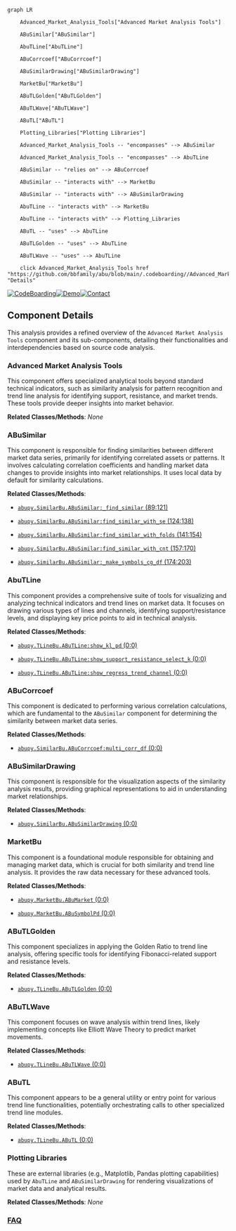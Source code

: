 ```mermaid

graph LR

    Advanced_Market_Analysis_Tools["Advanced Market Analysis Tools"]

    ABuSimilar["ABuSimilar"]

    AbuTLine["AbuTLine"]

    ABuCorrcoef["ABuCorrcoef"]

    ABuSimilarDrawing["ABuSimilarDrawing"]

    MarketBu["MarketBu"]

    ABuTLGolden["ABuTLGolden"]

    ABuTLWave["ABuTLWave"]

    ABuTL["ABuTL"]

    Plotting_Libraries["Plotting Libraries"]

    Advanced_Market_Analysis_Tools -- "encompasses" --> ABuSimilar

    Advanced_Market_Analysis_Tools -- "encompasses" --> AbuTLine

    ABuSimilar -- "relies on" --> ABuCorrcoef

    ABuSimilar -- "interacts with" --> MarketBu

    ABuSimilar -- "interacts with" --> ABuSimilarDrawing

    AbuTLine -- "interacts with" --> MarketBu

    AbuTLine -- "interacts with" --> Plotting_Libraries

    ABuTL -- "uses" --> AbuTLine

    ABuTLGolden -- "uses" --> AbuTLine

    ABuTLWave -- "uses" --> AbuTLine

    click Advanced_Market_Analysis_Tools href "https://github.com/bbfamily/abu/blob/main/.codeboarding//Advanced_Market_Analysis_Tools.md" "Details"

```

[![CodeBoarding](https://img.shields.io/badge/Generated%20by-CodeBoarding-9cf?style=flat-square)](https://github.com/CodeBoarding/GeneratedOnBoardings)[![Demo](https://img.shields.io/badge/Try%20our-Demo-blue?style=flat-square)](https://www.codeboarding.org/demo)[![Contact](https://img.shields.io/badge/Contact%20us%20-%20contact@codeboarding.org-lightgrey?style=flat-square)](mailto:contact@codeboarding.org)



## Component Details



This analysis provides a refined overview of the `Advanced Market Analysis Tools` component and its sub-components, detailing their functionalities and interdependencies based on source code analysis.



### Advanced Market Analysis Tools

This component offers specialized analytical tools beyond standard technical indicators, such as similarity analysis for pattern recognition and trend line analysis for identifying support, resistance, and market trends. These tools provide deeper insights into market behavior.





**Related Classes/Methods**: _None_



### ABuSimilar

This component is responsible for finding similarities between different market data series, primarily for identifying correlated assets or patterns. It involves calculating correlation coefficients and handling market data changes to provide insights into market relationships. It uses local data by default for similarity calculations.





**Related Classes/Methods**:



- <a href="https://github.com/bbfamily/abu/blob/master/abupy/SimilarBu/ABuSimilar.py#L89-L121" target="_blank" rel="noopener noreferrer">`abupy.SimilarBu.ABuSimilar:_find_similar` (89:121)</a>

- <a href="https://github.com/bbfamily/abu/blob/master/abupy/SimilarBu/ABuSimilar.py#L124-L138" target="_blank" rel="noopener noreferrer">`abupy.SimilarBu.ABuSimilar:find_similar_with_se` (124:138)</a>

- <a href="https://github.com/bbfamily/abu/blob/master/abupy/SimilarBu/ABuSimilar.py#L141-L154" target="_blank" rel="noopener noreferrer">`abupy.SimilarBu.ABuSimilar:find_similar_with_folds` (141:154)</a>

- <a href="https://github.com/bbfamily/abu/blob/master/abupy/SimilarBu/ABuSimilar.py#L157-L170" target="_blank" rel="noopener noreferrer">`abupy.SimilarBu.ABuSimilar:find_similar_with_cnt` (157:170)</a>

- <a href="https://github.com/bbfamily/abu/blob/master/abupy/SimilarBu/ABuSimilar.py#L174-L203" target="_blank" rel="noopener noreferrer">`abupy.SimilarBu.ABuSimilar:_make_symbols_cg_df` (174:203)</a>





### AbuTLine

This component provides a comprehensive suite of tools for visualizing and analyzing technical indicators and trend lines on market data. It focuses on drawing various types of lines and channels, identifying support/resistance levels, and displaying key price points to aid in technical analysis.





**Related Classes/Methods**:



- <a href="https://github.com/bbfamily/abu/blob/master/abupy/TLineBu/ABuTLine.py#L0-L0" target="_blank" rel="noopener noreferrer">`abupy.TLineBu.ABuTLine:show_kl_pd` (0:0)</a>

- <a href="https://github.com/bbfamily/abu/blob/master/abupy/TLineBu/ABuTLine.py#L0-L0" target="_blank" rel="noopener noreferrer">`abupy.TLineBu.ABuTLine:show_support_resistance_select_k` (0:0)</a>

- <a href="https://github.com/bbfamily/abu/blob/master/abupy/TLineBu/ABuTLine.py#L0-L0" target="_blank" rel="noopener noreferrer">`abupy.TLineBu.ABuTLine:show_regress_trend_channel` (0:0)</a>





### ABuCorrcoef

This component is dedicated to performing various correlation calculations, which are fundamental to the `ABuSimilar` component for determining the similarity between market data series.





**Related Classes/Methods**:



- <a href="https://github.com/bbfamily/abu/blob/master/abupy/SimilarBu/ABuCorrcoef.py#L0-L0" target="_blank" rel="noopener noreferrer">`abupy.SimilarBu.ABuCorrcoef:multi_corr_df` (0:0)</a>





### ABuSimilarDrawing

This component is responsible for the visualization aspects of the similarity analysis results, providing graphical representations to aid in understanding market relationships.





**Related Classes/Methods**:



- <a href="https://github.com/bbfamily/abu/blob/master/abupy/SimilarBu/ABuSimilarDrawing.py#L0-L0" target="_blank" rel="noopener noreferrer">`abupy.SimilarBu.ABuSimilarDrawing` (0:0)</a>





### MarketBu

This component is a foundational module responsible for obtaining and managing market data, which is crucial for both similarity and trend line analysis. It provides the raw data necessary for these advanced tools.





**Related Classes/Methods**:



- <a href="https://github.com/bbfamily/abu/blob/master/abupy/MarketBu/ABuMarket.py#L0-L0" target="_blank" rel="noopener noreferrer">`abupy.MarketBu.ABuMarket` (0:0)</a>

- <a href="https://github.com/bbfamily/abu/blob/master/abupy/MarketBu/ABuSymbolPd.py#L0-L0" target="_blank" rel="noopener noreferrer">`abupy.MarketBu.ABuSymbolPd` (0:0)</a>





### ABuTLGolden

This component specializes in applying the Golden Ratio to trend line analysis, offering specific tools for identifying Fibonacci-related support and resistance levels.





**Related Classes/Methods**:



- <a href="https://github.com/bbfamily/abu/blob/master/abupy/TLineBu/ABuTLGolden.py#L0-L0" target="_blank" rel="noopener noreferrer">`abupy.TLineBu.ABuTLGolden` (0:0)</a>





### ABuTLWave

This component focuses on wave analysis within trend lines, likely implementing concepts like Elliott Wave Theory to predict market movements.





**Related Classes/Methods**:



- <a href="https://github.com/bbfamily/abu/blob/master/abupy/TLineBu/ABuTLWave.py#L0-L0" target="_blank" rel="noopener noreferrer">`abupy.TLineBu.ABuTLWave` (0:0)</a>





### ABuTL

This component appears to be a general utility or entry point for various trend line functionalities, potentially orchestrating calls to other specialized trend line modules.





**Related Classes/Methods**:



- <a href="https://github.com/bbfamily/abu/blob/master/abupy/TLineBu/ABuTL.py#L0-L0" target="_blank" rel="noopener noreferrer">`abupy.TLineBu.ABuTL` (0:0)</a>





### Plotting Libraries

These are external libraries (e.g., Matplotlib, Pandas plotting capabilities) used by `AbuTLine` and `ABuSimilarDrawing` for rendering visualizations of market data and analytical results.





**Related Classes/Methods**: _None_







### [FAQ](https://github.com/CodeBoarding/GeneratedOnBoardings/tree/main?tab=readme-ov-file#faq)